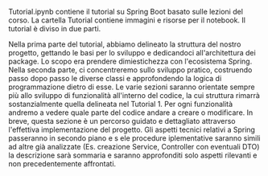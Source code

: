Tutorial.ipynb contiene il tutorial su Spring Boot basato sulle lezioni del corso. La cartella Tutorial contiene immagini e risorse per il notebook.
Il tutorial è diviso in due parti.

Nella prima parte del tutorial, abbiamo delineato la struttura del nostro progetto, gettando le basi per lo sviluppo e dedicandoci all'architettura dei package. Lo scopo era prendere dimiestichezza con l'ecosistema Spring. Nella seconda parte, ci concentreremo sullo sviluppo pratico, costruendo passo dopo passo le diverse classi e approfondendo la logica di programmazione dietro di esse. Le varie sezioni saranno orientate sempre più allo sviluppo di funzionalità all'interno del codice, la cui struttura rimarrà sostanzialmente quella delineata nel Tutorial 1. Per ogni funzionalità andremo a vedere quale parte del codice andare a creare o modificare. In breve, questa sezione è un percorso guidato e dettagliato attraverso l'effettiva implementazione del progetto. Gli aspetti tecnici relativi a Spring passeranno in secondo piano e s ele procedure iplementative saranno simili ad altre già analizzate (Es. creazione Service, Controller con eventuali DTO) la descrizione sarà sommaria e saranno approfonditi solo aspetti rilevanti e non precedentemente affrontati.
